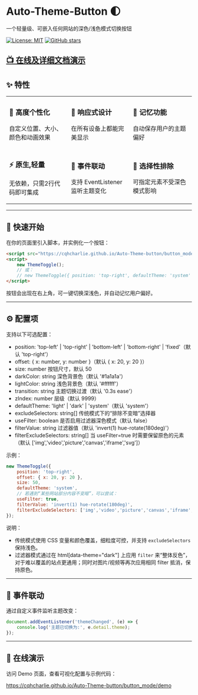 # Auto-Theme-Button 🌓

一个轻量级、可嵌入任何网站的深色/浅色模式切换按钮

[![License: MIT](https://img.shields.io/badge/License-MIT-blue.svg)](LICENSE)
[![GitHub stars](https://img.shields.io/github/stars/CQHcharlie/Auto-Theme-button.svg)](https://github.com/CQHcharlie/Auto-Theme-button/stargazers)

[📺 在线及详细文档演示](https://cqhcharlie.github.io/Auto-Theme-button/button_mode/demo)
---

## ✨ 特性

<table>
<tr>
<td width="33%">

### 🎨 高度个性化
自定义位置、大小、颜色和动画效果

</td>
<td width="33%">

### 📱 响应式设计
在所有设备上都能完美显示

</td>
<td width="33%">

### 💾 记忆功能
自动保存用户的主题偏好

</td>
</tr>
<tr>
<td width="33%">

### ⚡ 原生,轻量
无依赖，只需2行代码即可集成

</td>
<td width="33%">

### 🔧 事件联动
支持 EventListener 监听主题变化

</td>
<td width="33%">

### 🎯 选择性排除
可指定元素不受深色模式影响

</td>
</tr>
</table>

---

## 🚀 快速开始

在你的页面里引入脚本，并实例化一个按钮：

```html
<script src="https://cqhcharlie.github.io/Auto-Theme-button/button_mode/theme-toggle.js"></script>
<script>
	new ThemeToggle();
	// 或：
	// new ThemeToggle({ position: 'top-right', defaultTheme: 'system' });
</script>
```

按钮会出现在右上角，可一键切换深浅色，并自动记忆用户偏好。

---

## ⚙️ 配置项

支持以下可选配置：

- position: 'top-left' | 'top-right' | 'bottom-left' | 'bottom-right' | 'fixed'（默认 'top-right'）
- offset: { x: number, y: number }（默认 { x: 20, y: 20 }）
- size: number 按钮尺寸，默认 50
- darkColor: string 深色背景色（默认 '#1a1a1a'）
- lightColor: string 浅色背景色（默认 '#ffffff'）
- transition: string 主题切换过渡（默认 '0.3s ease'）
- zIndex: number 层级（默认 9999）
- defaultTheme: 'light' | 'dark' | 'system'（默认 'system'）
- excludeSelectors: string[] 传统模式下的“排除不变暗”选择器
- useFilter: boolean 是否启用过滤器深色模式（默认 false）
- filterValue: string 过滤器值（默认 'invert(1) hue-rotate(180deg)'）
- filterExcludeSelectors: string[] 当 useFilter=true 时需要保留原色的元素（默认 ['img','video','picture','canvas','iframe','svg']）

示例：

```js
new ThemeToggle({
	position: 'top-right',
	offset: { x: 20, y: 20 },
	size: 50,
	defaultTheme: 'system',
	// 若遇到“某些网站部分内容不变暗”，可以尝试：
	useFilter: true,
	filterValue: 'invert(1) hue-rotate(180deg)',
	filterExcludeSelectors: ['img','video','picture','canvas','iframe','svg']
});
```

说明：
- 传统模式使用 CSS 变量和颜色覆盖，细粒度可控，并支持 `excludeSelectors` 保持浅色。
- 过滤器模式通过在 html[data-theme="dark"] 上应用 `filter` 来“整体反色”，对于难以覆盖的站点更通用；同时对图片/视频等再次应用相同 filter 抵消，保持原色。

---

## 🧩 事件联动

通过自定义事件监听主题改变：

```js
document.addEventListener('themeChanged', (e) => {
	console.log('主题已切换为:', e.detail.theme);
});
```

---

## 🧪 在线演示

访问 Demo 页面，查看可视化配置与示例代码：

https://cqhcharlie.github.io/Auto-Theme-button/button_mode/demo

